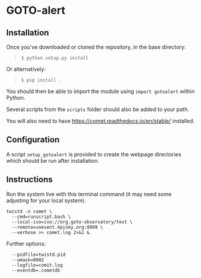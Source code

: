 # GOTO-alert

## Installation

Once you've downloaded or cloned the repository, in the base directory:

> `$ python setup.py install`

Or alternatively:

> `$ pip install .`

You should then be able to import the module using `import gotoalert` within Python.

Several scripts from the `scripts` folder should also be added to your path.

You will also need to have <https://comet.readthedocs.io/en/stable/> installed.

## Configuration

A script `setup_gotoalert` is provided to create the webpage directories which should be run after installation.

## Instructions

Run the system live with this terminal command (it may need some adjusting for your local system).

```
twistd -n comet \
  --cmd=runscript.bash \
  --local-ivo=ivo://org.goto-observatory/test \
  --remote=voevent.4pisky.org:8099 \
  --verbose >> comet.log 2>&1 &
```

Further options:

```
  --pidfile=twistd.pid
  --umask=0002
  --logfile=comit.log
  --eventdb=.cometdb
  ```
